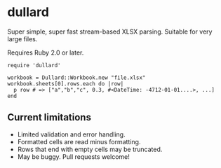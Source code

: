 # dullard

Super simple, super fast stream-based XLSX parsing.  Suitable for very large
files.

Requires Ruby 2.0 or later.

    require 'dullard' 

    workbook = Dullard::Workbook.new "file.xlsx"
    workbook.sheets[0].rows.each do |row|
      p row # => ["a","b","c", 0.3, #<DateTime: -4712-01-01....>, ...]
    end

## Current limitations
 * Limited validation and error handling.
 * Formatted cells are read minus formatting.
 * Rows that end with empty cells may be truncated.
 * May be buggy.  Pull requests welcome!
